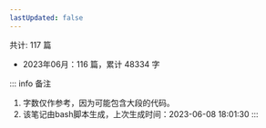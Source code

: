 ```yaml
---
lastUpdated: false
---
```


共计: 117 篇

- 2023年06月：116 篇，累计 48334 字

::: info 备注
1. 字数仅作参考，因为可能包含大段的代码。
2. 该笔记由bash脚本生成，上次生成时间：2023-06-08 18:01:30
:::

